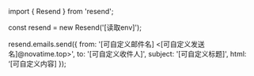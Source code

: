 import { Resend } from 'resend';

const resend = new Resend('[读取env]');

resend.emails.send({
  from: '[可自定义邮件名] <[可自定义发送名]@novatime.top>',
  to: '[可自定义收件人]',
  subject: '[可自定义标题]',
  html: ‘[可自定义内容]
});

